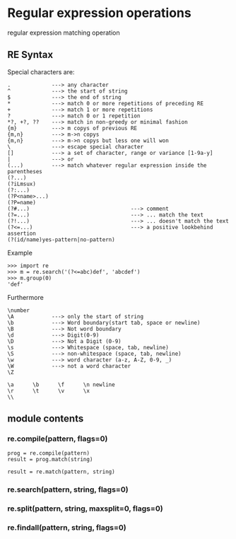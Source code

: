 # Regular expression operations
regular expression matching operation

## RE Syntax
Special characters are:
```
.             ---> any character
^             ---> the start of string
$             ---> the end of string
*             ---> match 0 or more repetitions of preceding RE
+             ---> match 1 or more repetitions
?             ---> match 0 or 1 repetition
*?, +?, ??    ---> match in non-greedy or minimal fashion
{m}           ---> m copys of previous RE
{m,n}         ---> m->n copys 
{m,n}         ---> m->n copys but less one will won
\             ---> escape special character
[]            ---> a set of character, range or variance [1-9a-y]
|             ---> or
(...)         ---> match whatever regular expression inside the parentheses
(?...)
(?iLmsux)
(?:...)
(?P<name>...)
(?P=name)
(?#...)                                ---> comment
(?=...)                                ---> ... match the text
(?!...)                                ---> ... doesn't match the text
(?<=...)                               ---> a positive lookbehind assertion
(?(id/name)yes-pattern|no-pattern)
```
Example
```
>>> import re
>>> m = re.search('(?<=abc)def', 'abcdef')
>>> m.group(0)
'def'
```
Furthermore

```
\number
\A            ---> only the start of string
\b            ---> Word boundary(start tab, space or newline)
\B            ---> Not word boundary
\d            ---> Digit(0-9)
\D            ---> Not a Digit (0-9)
\s            ---> Whitespace (space, tab, newline)
\S            ---> non-whitespace (space, tab, newline)
\w            ---> word character (a-z, A-Z, 0-9, _)
\W            ---> not a word character
\Z
```
```
\a      \b      \f      \n newline
\r      \t      \v      \x
\\
```

## module contents

### re.compile(pattern, flags=0)
```
prog = re.compile(pattern)
result = prog.match(string)
```
```
result = re.match(pattern, string)
```
### re.search(pattern, string, flags=0)
### re.split(pattern, string, maxsplit=0, flags=0)
### re.findall(pattern, string, flags=0)
